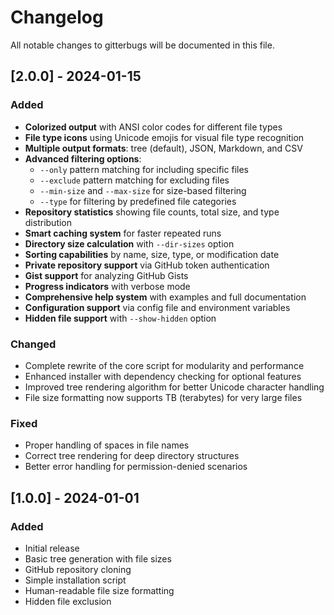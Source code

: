 # Changelog

All notable changes to gitterbugs will be documented in this file.

## [2.0.0] - 2024-01-15

### Added
- **Colorized output** with ANSI color codes for different file types
- **File type icons** using Unicode emojis for visual file type recognition
- **Multiple output formats**: tree (default), JSON, Markdown, and CSV
- **Advanced filtering options**:
  - `--only` pattern matching for including specific files
  - `--exclude` pattern matching for excluding files
  - `--min-size` and `--max-size` for size-based filtering
  - `--type` for filtering by predefined file categories
- **Repository statistics** showing file counts, total size, and type distribution
- **Smart caching system** for faster repeated runs
- **Directory size calculation** with `--dir-sizes` option
- **Sorting capabilities** by name, size, type, or modification date
- **Private repository support** via GitHub token authentication
- **Gist support** for analyzing GitHub Gists
- **Progress indicators** with verbose mode
- **Comprehensive help system** with examples and full documentation
- **Configuration support** via config file and environment variables
- **Hidden file support** with `--show-hidden` option

### Changed
- Complete rewrite of the core script for modularity and performance
- Enhanced installer with dependency checking for optional features
- Improved tree rendering algorithm for better Unicode character handling
- File size formatting now supports TB (terabytes) for very large files

### Fixed
- Proper handling of spaces in file names
- Correct tree rendering for deep directory structures
- Better error handling for permission-denied scenarios

## [1.0.0] - 2024-01-01

### Added
- Initial release
- Basic tree generation with file sizes
- GitHub repository cloning
- Simple installation script
- Human-readable file size formatting
- Hidden file exclusion